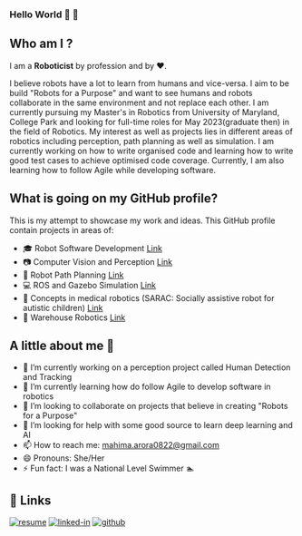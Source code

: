 ### Hello World 👋 :robot:

## Who am I ?

I am a **Roboticist** by profession and by  :heart:. 

I believe robots have a lot to learn from humans and vice-versa. I aim to be build "Robots for a Purpose" and want to see humans and robots 
collaborate in the same environment and not replace each other. I am currently pursuing my Master's in Robotics from University of Maryland, College Park and looking for full-time roles for May 2023(graduate then) in the field of Robotics. My interest as well as projects lies in different areas of robotics including perception, path planning as well as simulation. I am currently working on how to write organised code and learning how to write good test cases to achieve optimised code coverage. Currently, I am also learning how to follow Agile while developing software.

## What is going on my GitHub profile?

This is my attempt to showcase my work and ideas. This GitHub profile contain projects in areas of:
- :mortar_board: Robot Software Development [Link](https://github.com/mahimaarora2208/PID_Controller_TDD)
- :camera: Computer Vision and Perception [Link](https://github.com/mahimaarora2208/Lane-Detection-and-Turn-Predeiction)
- :red_car: Robot Path Planning [Link](https://github.com/mahimaarora2208/Robot-Planning)
- :computer: ROS and Gazebo Simulation [Link](https://github.com/mahimaarora2208/part-pick-and-place-using-ur10)
- :hospital: Concepts in medical robotics (SARAC: Socially assistive robot for autistic children) [Link](https://github.com/mahimaarora2208/Design-in-SolidWorks)
- :customs: Warehouse Robotics [Link](https://github.com/mahimaarora2208/warehourse_robot_action_planning) 

## A little about me :girl:
- 🔭 I’m currently working on a perception project called Human Detection and Tracking
- 🌱 I’m currently learning how do follow Agile to develop software in robotics
- 👯 I’m looking to collaborate on projects that believe in creating "Robots for a Purpose"
- 🤔 I’m looking for help with some good source to learn deep learning and  AI
- 📫 How to reach me: mahima.arora0822@gmail.com 
- 😄 Pronouns: She/Her
- ⚡ Fun fact: I was a National Level Swimmer :swimmer:  

## 🔗 Links

[![resume](https://img.shields.io/badge/Resume-4285F4?style=for-the-badge&logo=read-the-docs&logoColor=white)](https://www.linkedin.com/in/mahima-arora2208/overlay/1635500563310/single-media-viewer/)
[![linked-in](https://img.shields.io/badge/Linked_In-0077B5?style=for-the-badge&logo=LinkedIn&logoColor=white)](https://www.linkedin.com/in/mahima-arora2208/)
[![github](https://img.shields.io/badge/GitHub-000000?style=for-the-badge&logo=GitHub&logoColor=white)](https://github.com/mahimaarora2208)


